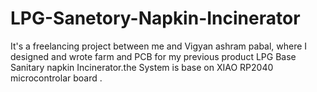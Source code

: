 # LPG-Sanetory-Napkin-Incinerator
It's a freelancing project between me and Vigyan ashram pabal, where I designed and wrote farm and PCB for my previous product LPG Base Sanitary napkin Incinerator.the System is base on XIAO RP2040 microcontrolar board .
